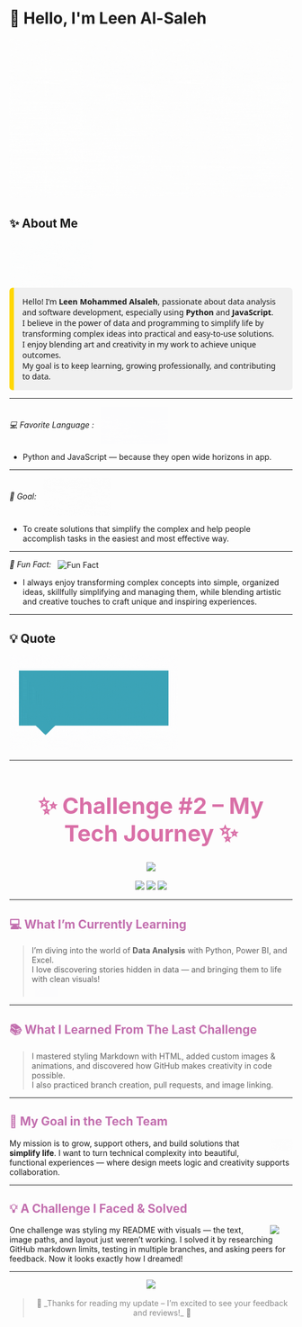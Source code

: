 # 👋 Hello, I'm Leen Al-Saleh

![Leen](./leen.gif)



## ✨ About Me  
<img src="./lolo.gif" alt="Lolo" width="150" style="vertical-align: middle;"/>
<div style="background-color: #f0f0f0; padding: 15px; border-left: 8px solid #FFD700; border-radius: 6px; font-family: 'Segoe UI', sans-serif;">
  Hello! I’m <strong>Leen Mohammed Alsaleh</strong>, passionate about data analysis and software development, especially using <strong>Python</strong> and <strong>JavaScript</strong>.<br>
  I believe in the power of data and programming to simplify life by transforming complex ideas into practical and easy-to-use solutions.<br>
  I enjoy blending art and creativity in my work to achieve unique outcomes.<br>
  My goal is to keep learning, growing professionally, and contributing to data.
</div>


---
_💻 Favorite Language :_
   <img src="./lele.gif" alt="Favorite Language" width="120" style="vertical-align: middle; margin-left: 8px;"/>
-  Python and JavaScript — because they open wide horizons in app.
---

_🎯 Goal:_
<img src="./goal.gif" alt="Goal" width="120" style="vertical-align: middle; margin-left: 8px;"/>

-  To create solutions that simplify the complex and help people accomplish tasks in the easiest and most effective way.
---
_🌸 Fun Fact:_
 <img src="./funnyfact.gif" alt="Fun Fact" width="120" style="vertical-align: middle; margin-left: 8px;"/>
-  I always enjoy transforming complex concepts into simple, organized ideas, skillfully simplifying and managing them, while blending artistic and creative touches to craft unique and inspiring experiences.
---
## 💡 Quote
> <p align="center">
  <img src="./Leen.gif" alt="Leen" width="300"/>
</p>

---
<h1 align="center" style="font-size:40px; color:#d96fa7;">✨ Challenge #2 – My Tech Journey ✨</h1>

<p align="center">
  <img src="https://media.giphy.com/media/QBd2kLB5qDmysEXre9/giphy.gif" width="200" />
</p>

<div align="center">
  <img src="https://img.shields.io/badge/Data%20Lover-%23ffb6c1?style=for-the-badge&logo=python&logoColor=white"/>
  <img src="https://img.shields.io/badge/Creative%20Thinker-%23dda0dd?style=for-the-badge&logo=figma&logoColor=white"/>
  <img src="https://img.shields.io/badge/Git%20Explorer-%23989dc4?style=for-the-badge&logo=github&logoColor=white"/>
</div>

---

<h2 style="color:#c26eae;">💻 What I’m Currently Learning</h2>

> I’m diving into the world of **Data Analysis** with Python, Power BI, and Excel.  
> I love discovering stories hidden in data — and bringing them to life with clean visuals!  
> <img src="./team/Leen_Al-Saleh/lele.gif" width="40" style="vertical-align: middle; margin-left: 6px;"/>

---

<h2 style="color:#c26eae;">📚 What I Learned From The Last Challenge</h2>

> I mastered styling Markdown with HTML, added custom images & animations, and discovered how GitHub makes creativity in code possible.  
> I also practiced branch creation, pull requests, and image linking.

---

<h2 style="color:#c26eae;">🎯 My Goal in the Tech Team</h2>

<div>
  <img src="./team/Leen_Al-Saleh/goal.gif" width="40" style="float: right; margin-left: 10px;"/>
  <p>
    My mission is to grow, support others, and build solutions that <strong>simplify life</strong>.  
    I want to turn technical complexity into beautiful, functional experiences —  
    where design meets logic and creativity supports collaboration.
  </p>
</div>

---

<h2 style="color:#c26eae;">💡 A Challenge I Faced & Solved</h2>

<div>
  <img src="./team/Leen_Al-Saleh/funnyfact.gif" width="40" style="float: right; margin-left: 10px;"/>
  <p>
    One challenge was styling my README with visuals — the text, image paths, and layout just weren’t working.  
    I solved it by researching GitHub markdown limits, testing in multiple branches, and asking peers for feedback.  
    Now it looks exactly how I dreamed!
  </p>
</div>

---

<p align="center">
  <img src="https://media.giphy.com/media/13FrpeVH09Zrb2/giphy.gif" width="250" />
</p>

> <p align="center" style="color:#888;">🌸 _Thanks for reading my update – I’m excited to see your feedback and reviews!_ 🌸</p>
